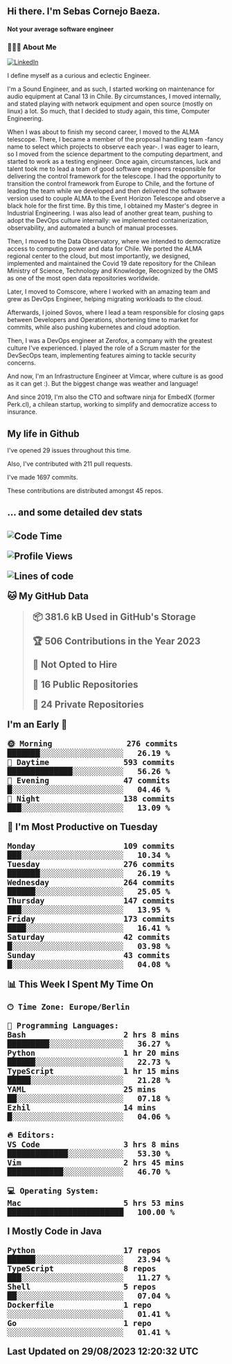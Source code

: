<h2> Hi there.  I'm Sebas Cornejo Baeza.</h2>
<h4> Not your average software engineer</h4>
<h3> 👨🏻‍💻 About Me </h3>
<a href="http://linkedin.com/in/sebastian-cornejo-baeza/"><img alt="LinkedIn" src="https://img.shields.io/badge/Sebas%20Cornejo%20-informational?style=appveyor&logo=linkedin"></a>


I define myself as a curious and eclectic Engineer.

I'm a Sound Engineer, and as such, I started working on maintenance for audio equipment at Canal 13 in Chile.
By circumstances, I moved internally, and stated playing with network equipment and open source (mostly on linux) 
a lot. So much, that I decided to study again, this time, Computer Engineering.

When I was about to finish my second career, I moved to the ALMA telescope. There, I became a member of the proposal handling team
-fancy name to select which projects to observe each year-. 
I was eager to learn, so I moved from the science department to the computing department, and started to work as 
a testing engineer. Once again, circumstances, luck and talent took me to lead a team of good software engineers 
responsible for delivering the control framework for the telescope. I had the opportunity to transition the control framework from
Europe to Chile, and the fortune of leading the team while we developed and then delivered the software
version used to couple ALMA to the Event Horizon Telescope and observe a black hole for the first time.
By this time, I obtained my Master's degree in Industrial Engineering.
I was also lead of another great team, pushing to adopt the DevOps culture internally: we implemented containerization, observability, and automated a bunch of manual processes.

Then, I moved to the Data Observatory, where we intended to democratize access to computing power
and data for Chile. We ported the ALMA regional center to the cloud, but most importantly, we designed, implemented
and maintained the Covid 19 date repository for the Chilean Ministry of Science, Technology and Knowledge, Recognized by the OMS as one of the most open
data repositories worldwide.

Later, I moved to Comscore, where I worked with an amazing team and grew as DevOps Engineer, helping migrating workloads to the cloud.

Afterwards, I joined Sovos, where I lead a team responsible for closing gaps between Developers and Operations, shortening time to market for commits, while
also pushing kubernetes and cloud adoption.

Then, I was a DevOps engineer at Zerofox, a company with the greatest culture I've experienced. I played the role of a Scrum master for the DevSecOps team,
implementing features aiming to tackle security concerns.

And now, I'm an Infrastructure Engineer at Vimcar, where culture is as good as it can get :). But the biggest change was weather and language!
 
And since 2019, I'm also the CTO and software ninja for EmbedX (former Perk.cl), a chilean startup, working to simplify and democratize access to insurance.

<h2> My life in Github </h2>

I've opened 29 issues throughout this time.

Also, I've contributed with 211 pull requests.

I've made 1697 commits.

These contributions are distributed amongst 45 repos.

<h2>... and some detailed dev stats<h2>

<!--START_SECTION:waka-->
![Code Time](http://img.shields.io/badge/Code%20Time-474%20hrs%207%20mins-blue)

![Profile Views](http://img.shields.io/badge/Profile%20Views-0-blue)

![Lines of code](https://img.shields.io/badge/From%20Hello%20World%20I%27ve%20Written-759.4%20thousand%20lines%20of%20code-blue)

**🐱 My GitHub Data** 

> 📦 381.6 kB Used in GitHub's Storage 
 > 
> 🏆 506 Contributions in the Year 2023
 > 
> 🚫 Not Opted to Hire
 > 
> 📜 16 Public Repositories 
 > 
> 🔑 24 Private Repositories 
 > 
**I'm an Early 🐤** 

```text
🌞 Morning                276 commits         ███████░░░░░░░░░░░░░░░░░░   26.19 % 
🌆 Daytime                593 commits         ██████████████░░░░░░░░░░░   56.26 % 
🌃 Evening                47 commits          █░░░░░░░░░░░░░░░░░░░░░░░░   04.46 % 
🌙 Night                  138 commits         ███░░░░░░░░░░░░░░░░░░░░░░   13.09 % 
```
📅 **I'm Most Productive on Tuesday** 

```text
Monday                   109 commits         ███░░░░░░░░░░░░░░░░░░░░░░   10.34 % 
Tuesday                  276 commits         ███████░░░░░░░░░░░░░░░░░░   26.19 % 
Wednesday                264 commits         ██████░░░░░░░░░░░░░░░░░░░   25.05 % 
Thursday                 147 commits         ███░░░░░░░░░░░░░░░░░░░░░░   13.95 % 
Friday                   173 commits         ████░░░░░░░░░░░░░░░░░░░░░   16.41 % 
Saturday                 42 commits          █░░░░░░░░░░░░░░░░░░░░░░░░   03.98 % 
Sunday                   43 commits          █░░░░░░░░░░░░░░░░░░░░░░░░   04.08 % 
```


📊 **This Week I Spent My Time On** 

```text
🕑︎ Time Zone: Europe/Berlin

💬 Programming Languages: 
Bash                     2 hrs 8 mins        █████████░░░░░░░░░░░░░░░░   36.27 % 
Python                   1 hr 20 mins        ██████░░░░░░░░░░░░░░░░░░░   22.73 % 
TypeScript               1 hr 15 mins        █████░░░░░░░░░░░░░░░░░░░░   21.28 % 
YAML                     25 mins             ██░░░░░░░░░░░░░░░░░░░░░░░   07.18 % 
Ezhil                    14 mins             █░░░░░░░░░░░░░░░░░░░░░░░░   04.06 % 

🔥 Editors: 
VS Code                  3 hrs 8 mins        █████████████░░░░░░░░░░░░   53.30 % 
Vim                      2 hrs 45 mins       ████████████░░░░░░░░░░░░░   46.70 % 

💻 Operating System: 
Mac                      5 hrs 53 mins       █████████████████████████   100.00 % 
```

**I Mostly Code in Java** 

```text
Python                   17 repos            ██████░░░░░░░░░░░░░░░░░░░   23.94 % 
TypeScript               8 repos             ███░░░░░░░░░░░░░░░░░░░░░░   11.27 % 
Shell                    5 repos             ██░░░░░░░░░░░░░░░░░░░░░░░   07.04 % 
Dockerfile               1 repo              ░░░░░░░░░░░░░░░░░░░░░░░░░   01.41 % 
Go                       1 repo              ░░░░░░░░░░░░░░░░░░░░░░░░░   01.41 % 
```




 Last Updated on 29/08/2023 12:20:32 UTC
<!--END_SECTION:waka-->
